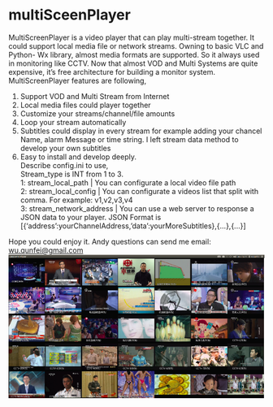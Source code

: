 multiSceenPlayer<br>
================

MultiScreenPlayer is a video player that can play multi-stream together. It could support local media file or network streams. Owning to basic VLC and Python- Wx library, almost media formats are supported. So it always used in monitoring like CCTV. Now that almost VOD and Multi Systems are quite expensive, it’s free architecture for building a monitor system.<br>
MultiScreenPlayer features are following,<br>
1. Support VOD and Multi Stream from Internet<br>
2. Local media files could player together<br>
3. Customize your streams/channel/file amounts<br>
4. Loop your stream automatically<br>
5. Subtitles could display in every stream for example adding your chancel Name, alarm Message or time string. I left stream data method to develop your own subtitles<br>
6. Easy to install and develop deeply.<br>
Describe config.ini to use,<br>
Stream_type is INT from 1 to 3.<br>
1: stream_local_path | You can configurate a local video file path<br>
2: stream_local_config | You can configurate a videos list that split with comma. For example: v1,v2,v3,v4<br>
3: stream_network_address | You can use a web server to response a JSON data to your player. JSON Format is [{‘address’:yourChannelAddress,’data’:yourMoreSubtitles},{...},{...}]<br>

Hope you could enjoy it. Andy questions can send me email:<br>
wu.qunfei@gmail.com<br>
![image](https://raw.githubusercontent.com/wuqunfei/multiSceenPlayer/master/mScreen.png)

